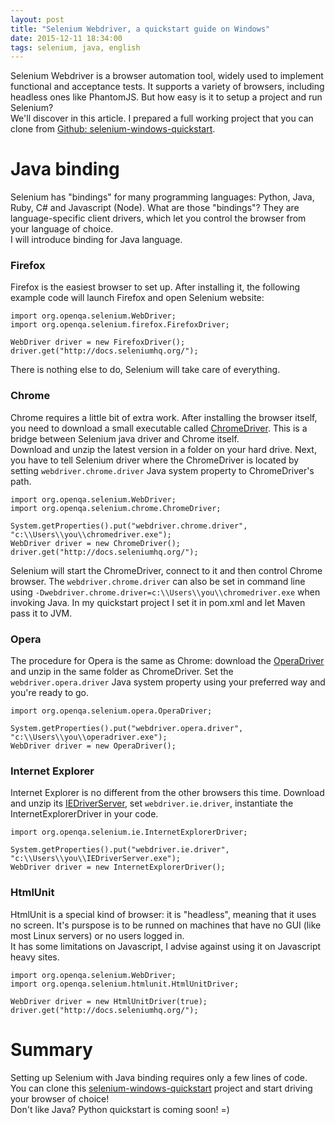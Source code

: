 ```yaml
---
layout: post
title: "Selenium Webdriver, a quickstart guide on Windows"
date: 2015-12-11 18:34:00
tags: selenium, java, english
---
```

Selenium Webdriver is a browser automation tool, widely used to implement functional and acceptance tests. It supports a variety of browsers, including headless ones like PhantomJS.
But how easy is it to setup a project and run Selenium?  
We'll discover in this article. I prepared a full working project that you can clone from [Github: selenium-windows-quickstart](https://github.com/darugnaa/selenium-windows-quickstart/).

# Java binding
Selenium has "bindings" for many programming languages: Python, Java, Ruby, C# and Javascript (Node). What are those "bindings"? They are language-specific client drivers, which let you control the browser from your language of choice.  
I will introduce binding for Java language.

### Firefox
Firefox is the easiest browser to set up. After installing it, the following example code will launch Firefox and open Selenium website:

    import org.openqa.selenium.WebDriver;
    import org.openqa.selenium.firefox.FirefoxDriver;

    WebDriver driver = new FirefoxDriver();
    driver.get("http://docs.seleniumhq.org/");

There is nothing else to do, Selenium will take care of everything.

### Chrome
Chrome requires a little bit of extra work. After installing the browser itself, you need to download a small executable called [ChromeDriver](http://chromedriver.storage.googleapis.com/index.html). This is a bridge between Selenium java driver and Chrome itself.  
Download and unzip the latest version in a folder on your hard drive. Next, you have to tell Selenium driver where the ChromeDriver is located by setting `webdriver.chrome.driver` Java system property to ChromeDriver's path.

    import org.openqa.selenium.WebDriver;
    import org.openqa.selenium.chrome.ChromeDriver;

    System.getProperties().put("webdriver.chrome.driver", "c:\\Users\\you\\chromedriver.exe");
    WebDriver driver = new ChromeDriver();
    driver.get("http://docs.seleniumhq.org/");

Selenium will start the ChromeDriver, connect to it and then control Chrome browser. The `webdriver.chrome.driver` can also be set in command line using `-Dwebdriver.chrome.driver=c:\\Users\\you\\chromedriver.exe` when invoking Java. In my quickstart project I set it in pom.xml and let Maven pass it to JVM.

### Opera
The procedure for Opera is the same as Chrome: download the [OperaDriver](https://github.com/operasoftware/operachromiumdriver/releases/) and unzip in the same folder as ChromeDriver. Set the `webdriver.opera.driver` Java system property using your preferred way and you're ready to go.

    import org.openqa.selenium.opera.OperaDriver;

    System.getProperties().put("webdriver.opera.driver", "c:\\Users\\you\\operadriver.exe");
    WebDriver driver = new OperaDriver();

### Internet Explorer
Internet Explorer is no different from the other browsers this time. Download and unzip its [IEDriverServer](http://selenium-release.storage.googleapis.com/index.html), set `webdriver.ie.driver`, instantiate the InternetExplorerDriver in your code.

    import org.openqa.selenium.ie.InternetExplorerDriver;

    System.getProperties().put("webdriver.ie.driver", "c:\\Users\\you\\IEDriverServer.exe");
    WebDriver driver = new InternetExplorerDriver();

### HtmlUnit
HtmlUnit is a special kind of browser: it is "headless", meaning that it uses no screen. It's purspose is to be runned on machines that have no GUI (like most Linux servers) or no users logged in.  
It has some limitations on Javascript, I advise against using it on Javascript heavy sites.

    import org.openqa.selenium.WebDriver;
    import org.openqa.selenium.htmlunit.HtmlUnitDriver;

    WebDriver driver = new HtmlUnitDriver(true);
    driver.get("http://docs.seleniumhq.org/");

# Summary
Setting up Selenium with Java binding requires only a few lines of code. You can clone this [selenium-windows-quickstart](https://github.com/darugnaa/selenium-windows-quickstart/) project and start driving your browser of choice!  
Don't like Java? Python quickstart is coming soon! =)
